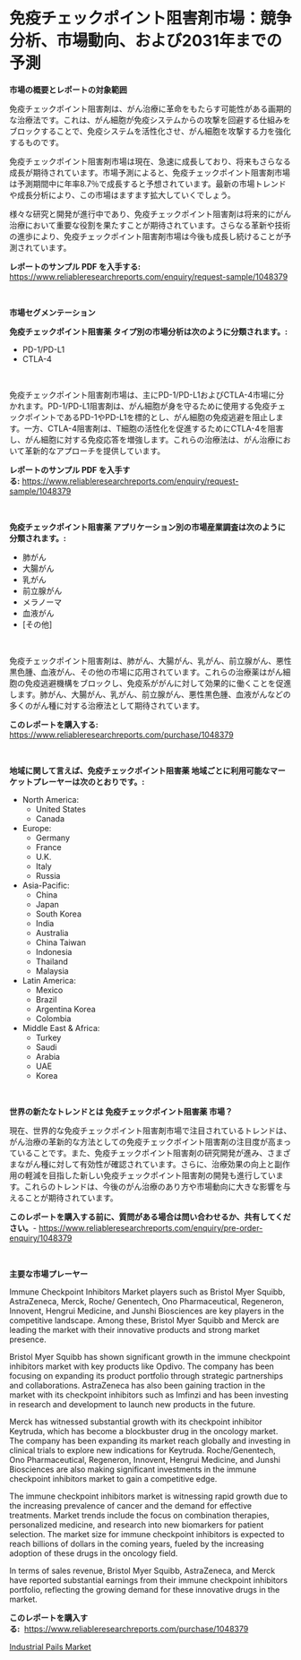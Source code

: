 <p><h1>免疫チェックポイント阻害剤市場：競争分析、市場動向、および2031年までの予測</h1></p><p><strong>市場の概要とレポートの対象範囲</strong></p>
<p><p>免疫チェックポイント阻害剤は、がん治療に革命をもたらす可能性がある画期的な治療法です。これは、がん細胞が免疫システムからの攻撃を回避する仕組みをブロックすることで、免疫システムを活性化させ、がん細胞を攻撃する力を強化するものです。</p><p>免疫チェックポイント阻害剤市場は現在、急速に成長しており、将来もさらなる成長が期待されています。市場予測によると、免疫チェックポイント阻害剤市場は予測期間中に年率8.7％で成長すると予想されています。最新の市場トレンドや成長分析により、この市場はますます拡大していくでしょう。</p><p>様々な研究と開発が進行中であり、免疫チェックポイント阻害剤は将来的にがん治療において重要な役割を果たすことが期待されています。さらなる革新や技術の進歩により、免疫チェックポイント阻害剤市場は今後も成長し続けることが予測されています。</p></p>
<p><strong>レポートのサンプル PDF を入手する:</strong> <a href="https://www.reliableresearchreports.com/enquiry/request-sample/1048379">https://www.reliableresearchreports.com/enquiry/request-sample/1048379</a></p>
<p>&nbsp;</p>
<p><strong>市場セグメンテーション</strong></p>
<p><strong>免疫チェックポイント阻害薬 タイプ別の市場分析は次のように分類されます。:</strong></p>
<p><ul><li>PD-1/PD-L1</li><li>CTLA-4</li></ul></p>
<p>&nbsp;</p>
<p><p>免疫チェックポイント阻害剤市場は、主にPD-1/PD-L1およびCTLA-4市場に分かれます。PD-1/PD-L1阻害剤は、がん細胞が身を守るために使用する免疫チェックポイントであるPD-1やPD-L1を標的とし、がん細胞の免疫逃避を阻止します。一方、CTLA-4阻害剤は、T細胞の活性化を促進するためにCTLA-4を阻害し、がん細胞に対する免疫応答を増強します。これらの治療法は、がん治療において革新的なアプローチを提供しています。</p></p>
<p><strong>レポートのサンプル PDF を入手する:</strong>&nbsp;<a href="https://www.reliableresearchreports.com/enquiry/request-sample/1048379">https://www.reliableresearchreports.com/enquiry/request-sample/1048379</a></p>
<p>&nbsp;</p>
<p><strong> 免疫チェックポイント阻害薬 アプリケーション別の市場産業調査は次のように分類されます。:</strong></p>
<p><ul><li>肺がん</li><li>大腸がん</li><li>乳がん</li><li>前立腺がん</li><li>メラノーマ</li><li>血液がん</li><li>[その他]</li></ul></p>
<p>&nbsp;</p>
<p><p>免疫チェックポイント阻害剤は、肺がん、大腸がん、乳がん、前立腺がん、悪性黒色腫、血液がん、その他の市場に応用されています。これらの治療薬はがん細胞の免疫逃避機構をブロックし、免疫系ががんに対して効果的に働くことを促進します。肺がん、大腸がん、乳がん、前立腺がん、悪性黒色腫、血液がんなどの多くのがん種に対する治療法として期待されています。</p></p>
<p><strong>このレポートを購入する:</strong>&nbsp; <a href="https://www.reliableresearchreports.com/purchase/1048379">https://www.reliableresearchreports.com/purchase/1048379</a></p>
<p>&nbsp;</p>
<p><strong>地域に関して言えば、免疫チェックポイント阻害薬 地域ごとに利用可能なマーケットプレーヤーは次のとおりです。:</strong></p>
<p><ul>
    <li>
        North America:
        <ul>
            <li>United States</li>
            <li>Canada</li>
        </ul>
    </li>
    <li>
        Europe:
        <ul>
            <li>Germany</li>
            <li>France</li>
            <li>U.K.</li>
            <li>Italy</li>
            <li>Russia</li>
        </ul>
    </li>
    <li>
        Asia-Pacific:
        <ul>
            <li>China</li>
            <li>Japan</li>
            <li>South Korea</li>
            <li>India</li>
            <li>Australia</li>
            <li>China Taiwan</li>
            <li>Indonesia</li>
            <li>Thailand</li>
            <li>Malaysia</li>
        </ul>
    </li>
    <li>
        Latin America:
        <ul>
            <li>Mexico</li>
            <li>Brazil</li>
            <li>Argentina Korea</li>
            <li>Colombia</li>
        </ul>
    </li>
    <li>
        Middle East & Africa:
        <ul>
            <li>Turkey</li>
            <li>Saudi</li>
            <li>Arabia</li>
            <li>UAE</li>
            <li>Korea</li>
        </ul>
    </li>
    </ul></p>
<p>&nbsp;</p>
<p><strong>世界の新たなトレンドとは 免疫チェックポイント阻害薬 市場？</strong></p>
<p><p>現在、世界的な免疫チェックポイント阻害剤市場で注目されているトレンドは、がん治療の革新的な方法としての免疫チェックポイント阻害剤の注目度が高まっていることです。また、免疫チェックポイント阻害剤の研究開発が進み、さまざまながん種に対して有効性が確認されています。さらに、治療効果の向上と副作用の軽減を目指した新しい免疫チェックポイント阻害剤の開発も進行しています。これらのトレンドは、今後のがん治療のあり方や市場動向に大きな影響を与えることが期待されています。</p></p>
<p><strong>このレポートを購入する前に、質問がある場合は問い合わせるか、共有してください。</strong>- <a href="https://www.reliableresearchreports.com/enquiry/pre-order-enquiry/1048379">https://www.reliableresearchreports.com/enquiry/pre-order-enquiry/1048379</a></p>
<p>&nbsp;</p>
<p><strong>主要な市場プレーヤー</strong></p>
<p><p>Immune Checkpoint Inhibitors Market players such as Bristol Myer Squibb, AstraZeneca, Merck, Roche/ Genentech, Ono Pharmaceutical, Regeneron, Innovent, Hengrui Medicine, and Junshi Biosciences are key players in the competitive landscape. Among these, Bristol Myer Squibb and Merck are leading the market with their innovative products and strong market presence.</p><p>Bristol Myer Squibb has shown significant growth in the immune checkpoint inhibitors market with key products like Opdivo. The company has been focusing on expanding its product portfolio through strategic partnerships and collaborations. AstraZeneca has also been gaining traction in the market with its checkpoint inhibitors such as Imfinzi and has been investing in research and development to launch new products in the future.</p><p>Merck has witnessed substantial growth with its checkpoint inhibitor Keytruda, which has become a blockbuster drug in the oncology market. The company has been expanding its market reach globally and investing in clinical trials to explore new indications for Keytruda. Roche/Genentech, Ono Pharmaceutical, Regeneron, Innovent, Hengrui Medicine, and Junshi Biosciences are also making significant investments in the immune checkpoint inhibitors market to gain a competitive edge.</p><p>The immune checkpoint inhibitors market is witnessing rapid growth due to the increasing prevalence of cancer and the demand for effective treatments. Market trends include the focus on combination therapies, personalized medicine, and research into new biomarkers for patient selection. The market size for immune checkpoint inhibitors is expected to reach billions of dollars in the coming years, fueled by the increasing adoption of these drugs in the oncology field.</p><p>In terms of sales revenue, Bristol Myer Squibb, AstraZeneca, and Merck have reported substantial earnings from their immune checkpoint inhibitors portfolio, reflecting the growing demand for these innovative drugs in the market.</p></p>
<p><strong>このレポートを購入する:</strong>&nbsp;&nbsp;<a href="https://www.reliableresearchreports.com/purchase/1048379">https://www.reliableresearchreports.com/purchase/1048379</a></p>
<p><p><a href="https://confirmed-shield-e13.notion.site/Industrial-Pails-Market-Furnish-Information-about-Market-Size-Market-Share-Market-Dynamics-and-Pr-b8c5d5375ccd43a6b75ff0a6e5034fe7">Industrial Pails Market</a></p></p>